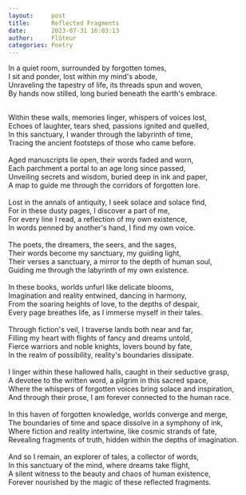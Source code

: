 ```yaml
---
layout:     post
title:      Reflected Fragments
date:       2023-07-31 16:03:13 
author:     Flûteur
categories: Poetry
---
```

In a quiet room, surrounded by forgotten tomes,
<br>
I sit and ponder, lost within my mind's abode,
<br>
Unraveling the tapestry of life, its threads spun and woven,
<br>
By hands now stilled, long buried beneath the earth's embrace.
<br>

<br>
Within these walls, memories linger, whispers of voices lost,
<br>
Echoes of laughter, tears shed, passions ignited and quelled,
<br>
In this sanctuary, I wander through the labyrinth of time,
<br>
Tracing the ancient footsteps of those who came before.
<br>

<br>
Aged manuscripts lie open, their words faded and worn,
<br>
Each parchment a portal to an age long since passed,
<br>
Unveiling secrets and wisdom, buried deep in ink and paper,
<br>
A map to guide me through the corridors of forgotten lore.
<br>

<br>
Lost in the annals of antiquity, I seek solace and solace find,
<br>
For in these dusty pages, I discover a part of me,
<br>
For every line I read, a reflection of my own existence,
<br>
In words penned by another's hand, I find my own voice.
<br>

<br>
The poets, the dreamers, the seers, and the sages,
<br>
Their words become my sanctuary, my guiding light,
<br>
Their verses a sanctuary, a mirror to the depth of human soul,
<br>
Guiding me through the labyrinth of my own existence.
<br>

<br>
In these books, worlds unfurl like delicate blooms,
<br>
Imagination and reality entwined, dancing in harmony,
<br>
From the soaring heights of love, to the depths of despair,
<br>
Every page breathes life, as I immerse myself in their tales.
<br>

<br>
Through fiction's veil, I traverse lands both near and far,
<br>
Filling my heart with flights of fancy and dreams untold,
<br>
Fierce warriors and noble knights, lovers bound by fate,
<br>
In the realm of possibility, reality's boundaries dissipate.
<br>

<br>
I linger within these hallowed halls, caught in their seductive grasp,
<br>
A devotee to the written word, a pilgrim in this sacred space,
<br>
Where the whispers of forgotten voices bring solace and inspiration,
<br>
And through their prose, I am forever connected to the human race.
<br>

<br>
In this haven of forgotten knowledge, worlds converge and merge,
<br>
The boundaries of time and space dissolve in a symphony of ink,
<br>
Where fiction and reality intertwine, like cosmic strands of fate,
<br>
Revealing fragments of truth, hidden within the depths of imagination.
<br>

<br>
And so I remain, an explorer of tales, a collector of words,
<br>
In this sanctuary of the mind, where dreams take flight,
<br>
A silent witness to the beauty and chaos of human existence,
<br>
Forever nourished by the magic of these reflected fragments.